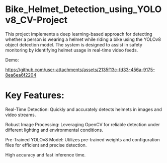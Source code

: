 # Bike_Helmet_Detection_using_YOLOv8_CV-Project


This project implements a deep learning-based approach for detecting whether a person is wearing a helmet while riding a bike using the 
YOLOv8 object detection model. The system is designed to assist in safety monitoring by identifying helmet usage in real-time video feeds.


Demo: 

https://github.com/user-attachments/assets/2135f13c-fd33-456a-9175-8ea6ea6f2204

# Key Features: 

Real-Time Detection: Quickly and accurately detects helmets in images and video streams.

Robust Image Processing: Leveraging OpenCV for reliable detection under different lighting and environmental conditions.

Pre-Trained YOLOv8 Model: Utilizes pre-trained weights and configuration files for efficient and precise detection.

High accuracy and fast inference time.







